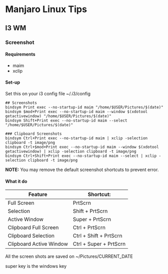 # Manjaro Linux Tips


## I3 WM

### Screenshot
#### Requirements
+ maim
+ xclip

#### Set-up
Set this on your i3 config file ~/.i3/config

```file
## Screenshots
bindsym Print exec --no-startup-id maim "/home/$USER/Pictures/$(date)"
bindsym $mod+Print exec --no-startup-id maim --window $(xdotool getactivewindow) "/home/$USER/Pictures/$(date)"
bindsym Shift+Print exec --no-startup-id maim --select "/home/$USER/Pictures/$(date)"

### Clipboard Screenshots
bindsym Ctrl+Print exec --no-startup-id maim | xclip -selection clipboard -t image/png
bindsym Ctrl+$mod+Print exec --no-startup-id maim --window $(xdotool getactivewindow) | xclip -selection clipboard -t image/png
bindsym Ctrl+Shift+Print exec --no-startup-id maim --select | xclip -selection clipboard -t image/png
```

**NOTE:** You may remove the default screenshot shortcuts to prevent error.

#### What it do
|        Feature	|       Shortcut:      |
|-----------------------|----------------------|
| Full Screen           |	PrtScrn        |
|Selection              |  Shift + PrtScrn     |
|     Active Window	|  Super + PrtScrn     |
| Clipboard Full Screen	|   Ctrl + PrtScrn     |
|  Clipboard Selection	|Ctrl + Shift + PrtScrn|
|Clipboard Active Window|Ctrl + Super + PrtScrn|

All the screen shots are saved on ~/Pictures/CURRENT_DATE

super key is the windows key


